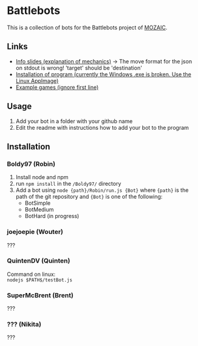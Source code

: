 # Battlebots

This is a collection of bots for the Battlebots project of [MOZAIC](https://github.com/ZeusWPI/MOZAIC).

## Links

* [Info slides (explanation of mechanics)](https://docs.google.com/presentation/d/1ZwFlXGm7WZ4urTFxXdyoEz7n19PjwkO4Z-iVYLWCDmg/edit#slide=id.p) -> The move format for the json on stdout is wrong! 'target' should be 'destination'
* [Installation of program (currently the Windows .exe is broken. Use the Linux AppImage)](https://github.com/ZeusWPI/MOZAIC#downloads)
* [Example games (ignore first line)](https://github.com/ZeusWPI/MOZAIC/tree/development/planetwars/examples/games)

## Usage

1. Add your bot in a folder with your github name
2. Edit the readme with instructions how to add your bot to the program

## Installation

### Boldy97 (Robin)

1. Install node and npm
2. run `npm install` in the `/Boldy97/` directory
3. Add a bot using `node {path}/Robin/run.js {Bot}` where `{path}` is the path of the git repository and `{Bot}` is one of the following:
   * BotSimple
   * BotMedium
   * BotHard (in progress)

### joejoepie (Wouter)

???

### QuintenDV (Quinten)

Command on linux:  
`nodejs $PATH$/testBot.js`

### SuperMcBrent (Brent)

???

### ??? (Nikita)

???